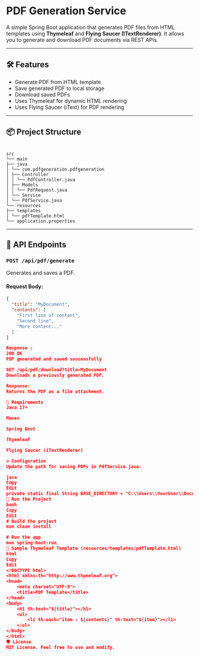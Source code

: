 # PDF Generation Service

A simple Spring Boot application that generates PDF files from HTML templates using **Thymeleaf** and **Flying Saucer (ITextRenderer)**. It allows you to generate and download PDF documents via REST APIs.

---

## 🛠 Features

- Generate PDF from HTML template
- Save generated PDF to local storage
- Download saved PDFs
- Uses Thymeleaf for dynamic HTML rendering
- Uses Flying Saucer (iText) for PDF rendering

---

## 📦 Project Structure
```

src
└── main
├── java
│ └── com.pdfgeneration.pdfgeneration
│ ├── Controller
│ │ └── PdfController.java
│ ├── Models
│ │ └── PdfRequest.java
│ └── Service
│ └── PdfService.java
└── resources
├── templates
│ └── pdfTemplate.html
└── application.properties
```

---

## 📄 API Endpoints

### `POST /api/pdf/generate`

Generates and saves a PDF.

#### Request Body:
```json
{
  "title": "MyDocument",
  "contents": [
    "First line of content",
    "Second line",
    "More content..."
  ]
}

Response :
200 OK
PDF generated and saved successfully

GET /api/pdf/download?title=MyDocument
Downloads a previously generated PDF.

Response:
Returns the PDF as a file attachment.

🧰 Requirements
Java 17+

Maven

Spring Boot

Thymeleaf

Flying Saucer (iTextRenderer)

⚙️ Configuration
Update the path for saving PDFs in PdfService.java:

java
Copy
Edit
private static final String BASE_DIRECTORY = "C:\\Users\\YourUser\\Documents\\PDFGeneration";
🧪 Run the Project
bash
Copy
Edit
# Build the project
mvn clean install

# Run the app
mvn spring-boot:run
📑 Sample Thymeleaf Template (resources/templates/pdfTemplate.html)
html
Copy
Edit
<!DOCTYPE html>
<html xmlns:th="http://www.thymeleaf.org">
<head>
    <meta charset="UTF-8">
    <title>PDF Template</title>
</head>
<body>
    <h1 th:text="${title}"></h1>
    <ul>
        <li th:each="item : ${contents}" th:text="${item}"></li>
    </ul>
</body>
</html>
🛡 License
MIT License. Feel free to use and modify.




